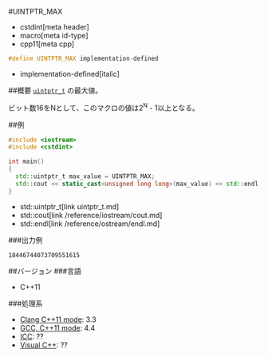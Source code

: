 #UINTPTR_MAX
* cstdint[meta header]
* macro[meta id-type]
* cpp11[meta cpp]

```cpp
#define UINTPTR_MAX implementation-defined
```
* implementation-defined[italic]

##概要
[`uintptr_t`](uintptr_t.md) の最大値。

ビット数16をNとして、このマクロの値は2<sup>N</sup> - 1以上となる。


##例
```cpp
#include <iostream>
#include <cstdint>

int main()
{
  std::uintptr_t max_value = UINTPTR_MAX;
  std::cout << static_cast<unsigned long long>(max_value) << std::endl;
}
```
* std::uintptr_t[link uintptr_t.md]
* std::cout[link /reference/iostream/cout.md]
* std::endl[link /reference/ostream/endl.md]


###出力例
```
18446744073709551615
```


##バージョン
###言語
- C++11

###処理系
- [Clang C++11 mode](/implementation.md#clang): 3.3
- [GCC, C++11 mode](/implementation.md#gcc): 4.4
- [ICC](/implementation.md#icc): ??
- [Visual C++](/implementation.md#visual_cpp): ??

